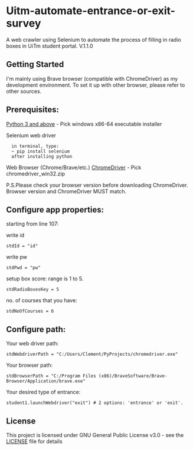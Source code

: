 # Uitm-automate-entrance-or-exit-survey
A web crawler using Selenium to automate the process of filling in radio boxes in UiTm student portal.
V.1.1.0

## Getting Started
I'm mainly using Brave browser (compatible with ChromeDriver) as my development environment. To set it up with other browser,
please refer to other sources.

## Prerequisites:
[Python 3 and above](https://www.python.org/downloads/) - Pick windows x86-64 executable installer

Selenium web driver
```
  in terminal, type:
  ~ pip install selenium
  after installing python
```
Web Browser (Chrome/Brave/etc.)
[ChromeDriver](https://chromedriver.chromium.org/downloads) - Pick chromedriver_win32.zip

P.S.Please check your browser version before downloading ChromeDriver. Browser version and ChromeDriver MUST match.

## Configure app properties:
starting from line 107:

write id
```
stdId = "id"
```
write pw
```
stdPwd = "pw"
```
setup box score: range is 1 to 5.
```
stdRadioBoxesKey = 5
```
no. of courses that you have:
```
stdNoOfCourses = 6
```

## Configure path:
Your web driver path:
```
stdWebdriverPath = "C:/Users/Clement/PyProjects/chromedriver.exe"
```
Your browser path:
```
stdBrowserPath = "C:/Program Files (x86)/BraveSoftware/Brave-Browser/Application/brave.exe"
```
Your desired type of entrance:
```
student1.launchWebdriver("exit") # 2 options: 'entrance' or 'exit'.
```
## License
This project is licensed under GNU General Public License v3.0 - see the [LICENSE](LICENSE) file for details
